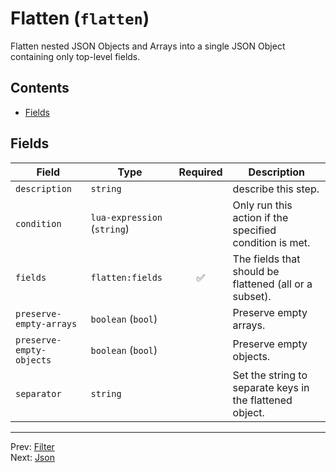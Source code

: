 # Flatten (`flatten`)

Flatten nested JSON Objects and Arrays into a single JSON Object containing only top-level fields.


## Contents

- [Fields](#fields)




## Fields


| Field | Type | Required | Description |
|---|---|:---:|---|
| `description` | `string` |  | describe this step. |
| `condition` | `lua-expression` (`string`) |  | Only run this action if the specified condition is met. |
| `fields` | `flatten:fields` | ✅ | The fields that should be flattened (all or a subset). |
| `preserve-empty-arrays` | `boolean` (`bool`) |  | Preserve empty arrays. |
| `preserve-empty-objects` | `boolean` (`bool`) |  | Preserve empty objects. |
| `separator` | `string` |  | Set the string to separate keys in the flattened object. |








---
Prev: [Filter](filter.md)  
Next: [Json](json.md)  
